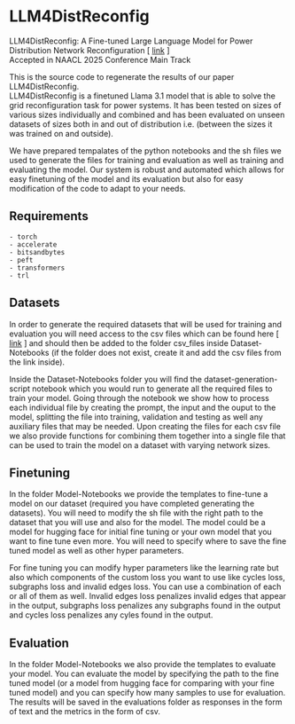 # LLM4DistReconfig
LLM4DistReconfig: A Fine-tuned Large Language Model for Power Distribution Network Reconfiguration [ [link](https://arxiv.org/abs/2501.14960) ]  
Accepted in NAACL 2025 Conference Main Track  

This is the source code to regenerate the results of our paper LLM4DistReconfig.  
LLM4DistReconfig is a finetuned Llama 3.1 model that is able to solve the grid reconfiguration task for power systems. 
It has been tested on sizes of various sizes individually and combined and has been evaluated on unseen datasets of sizes both in and out of distribution i.e. (between the sizes it was trained on and outside).

We have prepared tempalates of the python notebooks and the sh files we used to generate the files for training and evaluation as well as training and evaluating the model.
Our system is robust and automated which allows for easy finetuning of the model and its evaluation but also for easy modification of the code to adapt to your needs.

## Requirements
```
- torch
- accelerate
- bitsandbytes
- peft
- transformers
- trl
```

## Datasets
In order to generate the required datasets that will be used for training and evaluation you will need access to the csv files which can be found here [ [link](https://github.com/panaschristou/grid-datasets) ] and should then be added to the folder csv_files inside Dataset-Notebooks (if the folder does not exist, create it and add the csv files from the link inside).  

Inside the Dataset-Notebooks folder you will find the dataset-generation-script notebook which you would run to generate all the required files to train your model. Going through the notebook we show how to process each individual file by creating the prompt, the input and the ouput to the model, splitting the file into training, validation and testing as well any auxiliary files that may be needed. Upon creating the files for each csv file we also provide functions for combining them together into a single file that can be used to train the model on a dataset with varying network sizes.

## Finetuning
In the folder Model-Notebooks we provide the templates to fine-tune  a model on our dataset (required you have completed generating the datasets). You will need to modify the sh file with the right path to the dataset that you will use and also for the model. The model could be a model for hugging face for initial fine tuning or your own model that you want to fine tune even more. You will need to specify where to save the fine tuned model as well as other hyper parameters.

For fine tuning you can modify hyper parameters like the learning rate but also which components of the custom loss you want to use like cycles loss, subgraphs loss and invalid edges loss. You can use a combination of each or all of them as well. Invalid edges loss penalizes invalid edges that appear in the output, subgraphs loss penalizes any subgraphs found in the output and cycles loss penalizes any cyles found in the output. 

## Evaluation
In the folder Model-Notebooks we also provide the templates to evaluate your model. You can evaluate the model by specifying the path to the fine tuned model (or a model from hugging face for comparing with your fine tuned model) and you can specify how many samples to use for evaluation. The results will be saved in the evaluations folder as responses in the form of text and the metrics in the form of csv.
